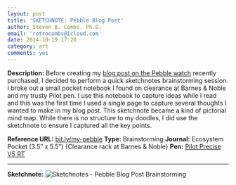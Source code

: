```yaml
---
layout: post
title: 'SKETCHNOTE: Pebble Blog Post'
author: Steven B. Combs, Ph.D.
email: 'retrocombs@icloud.com'
date: 2014-10-19 17:20
category: art
comments: yes
---
```


**Description:** Before creating my [blog post on the Pebble watch](http://www.stevencombs.com/pebble/2014/10/19/my-first-month-with-pebble-watch.html) recently purchased, I decided to perform a quick sketchnotes brainstorming session. I broke out a small pocket notebook I found on clearance at Barnes & Noble and my trusty Pilot pen. I use this notebook to capture ideas while I read and this was the first time I used a single page to capture several thoughts I wanted to make in my blog post. This sketchnote became a kind of pictorial mind map. While there is no structure to my doodles, I did use the sketchnote to ensure I captured all the key points.

**Reference URL:** [bit.ly/my-pebble](bit.ly/my-pebble)
**Type:** Brainstorming
**Journal:** Ecosystem Pocket (3.5” x 5.5”) {Clearance rack at Barnes & Noble}
**Pen:** [Pilot Precise V5 RT](http://www.amazon.com/gp/product/B001E6A9M8/ref=as_li_ss_tl?ie=UTF8&camp=1789&creative=390957&creativeASIN=B001E6A9M8&linkCode=as2&tag=stevenccom-20)

<hr/>

**Sketchnote:**
![Sketchnotes - Pebble Blog Post Brainstorming](http://www.stevencombs.com/images/sketchnotes/2014-10-19-sketchnotes-pebble-blog-post.png)
